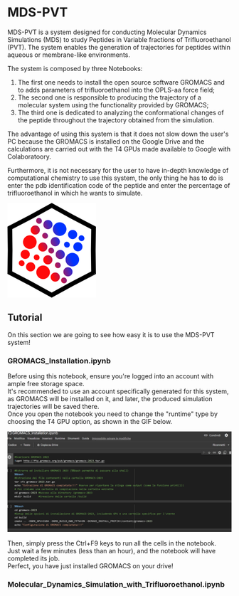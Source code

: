 # MDS-PVT
MDS-PVT is a system designed for conducting Molecular Dynamics Simulations (MDS) to study Peptides in Variable fractions of Trifluoroethanol (PVT).
The system enables the generation of trajectories for peptides within aqueous or membrane-like environments.

The system is composed by three Notebooks:
1.  The first one needs to install the open source software GROMACS and to adds parameters of trifluoroethanol into the OPLS-aa force field;
1.  The second one is responsible to producing the trajectory of a molecular system using the functionality provided by GROMACS;
1.  The third one is dedicated to analyzing the conformational changes of the peptide throughout the trajectory obtained from the simulation.

The advantage of using this system is that it does not slow down the user's PC because the GROMACS is installed on the Google Drive and the calculations are carried out with the T4 GPUs made available to Google with Colaboratoory.

Furthermore, it is not necessary for the user to have in-depth knowledge of computational chemistry to use this system, the only thing he has to do is enter the pdb identification code of the peptide and enter the percentage of trifluoroethanol in which he wants to simulate.

![logo](other/logo_basic_MDS-PVT.png)

## Tutorial
On this section we are going to see how easy it is to use the MDS-PVT system!
### GROMACS_Installation.ipynb
Before using this notebook, ensure you're logged into an account with ample free storage space.  
It's recommended to use an account specifically generated for this system, as GROMACS will be installed on it, and later, the produced simulation trajectories will be saved there.  
Once you open the notebook you need to change the "runtime" type by choosing the T4 GPU option, as shown in the GIF below.  

![gif_runtime](other/change_runtime.gif)

Then, simply press the Ctrl+F9 keys to run all the cells in the notebook.  
Just wait a few minutes (less than an hour), and the notebook will have completed its job.  
Perfect, you have just installed GROMACS on your drive!  
### Molecular_Dynamics_Simulation_with_Trifluoroethanol.ipynb
